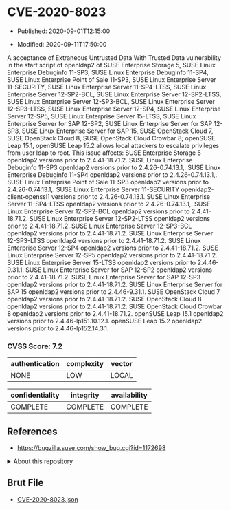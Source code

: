 # CVE-2020-8023

- Published: 2020-09-01T12:15:00

- Modified: 2020-09-11T17:50:00

A acceptance of Extraneous Untrusted Data With Trusted Data vulnerability in the start script of openldap2 of SUSE Enterprise Storage 5, SUSE Linux Enterprise Debuginfo 11-SP3, SUSE Linux Enterprise Debuginfo 11-SP4, SUSE Linux Enterprise Point of Sale 11-SP3, SUSE Linux Enterprise Server 11-SECURITY, SUSE Linux Enterprise Server 11-SP4-LTSS, SUSE Linux Enterprise Server 12-SP2-BCL, SUSE Linux Enterprise Server 12-SP2-LTSS, SUSE Linux Enterprise Server 12-SP3-BCL, SUSE Linux Enterprise Server 12-SP3-LTSS, SUSE Linux Enterprise Server 12-SP4, SUSE Linux Enterprise Server 12-SP5, SUSE Linux Enterprise Server 15-LTSS, SUSE Linux Enterprise Server for SAP 12-SP2, SUSE Linux Enterprise Server for SAP 12-SP3, SUSE Linux Enterprise Server for SAP 15, SUSE OpenStack Cloud 7, SUSE OpenStack Cloud 8, SUSE OpenStack Cloud Crowbar 8; openSUSE Leap 15.1, openSUSE Leap 15.2 allows local attackers to escalate privileges from user ldap to root. This issue affects: SUSE Enterprise Storage 5 openldap2 versions prior to 2.4.41-18.71.2. SUSE Linux Enterprise Debuginfo 11-SP3 openldap2 versions prior to 2.4.26-0.74.13.1,. SUSE Linux Enterprise Debuginfo 11-SP4 openldap2 versions prior to 2.4.26-0.74.13.1,. SUSE Linux Enterprise Point of Sale 11-SP3 openldap2 versions prior to 2.4.26-0.74.13.1,. SUSE Linux Enterprise Server 11-SECURITY openldap2-client-openssl1 versions prior to 2.4.26-0.74.13.1. SUSE Linux Enterprise Server 11-SP4-LTSS openldap2 versions prior to 2.4.26-0.74.13.1,. SUSE Linux Enterprise Server 12-SP2-BCL openldap2 versions prior to 2.4.41-18.71.2. SUSE Linux Enterprise Server 12-SP2-LTSS openldap2 versions prior to 2.4.41-18.71.2. SUSE Linux Enterprise Server 12-SP3-BCL openldap2 versions prior to 2.4.41-18.71.2. SUSE Linux Enterprise Server 12-SP3-LTSS openldap2 versions prior to 2.4.41-18.71.2. SUSE Linux Enterprise Server 12-SP4 openldap2 versions prior to 2.4.41-18.71.2. SUSE Linux Enterprise Server 12-SP5 openldap2 versions prior to 2.4.41-18.71.2. SUSE Linux Enterprise Server 15-LTSS openldap2 versions prior to 2.4.46-9.31.1. SUSE Linux Enterprise Server for SAP 12-SP2 openldap2 versions prior to 2.4.41-18.71.2. SUSE Linux Enterprise Server for SAP 12-SP3 openldap2 versions prior to 2.4.41-18.71.2. SUSE Linux Enterprise Server for SAP 15 openldap2 versions prior to 2.4.46-9.31.1. SUSE OpenStack Cloud 7 openldap2 versions prior to 2.4.41-18.71.2. SUSE OpenStack Cloud 8 openldap2 versions prior to 2.4.41-18.71.2. SUSE OpenStack Cloud Crowbar 8 openldap2 versions prior to 2.4.41-18.71.2. openSUSE Leap 15.1 openldap2 versions prior to 2.4.46-lp151.10.12.1. openSUSE Leap 15.2 openldap2 versions prior to 2.4.46-lp152.14.3.1.

### CVSS Score: **7.2**

| authentication | complexity | vector |
| --- | --- | --- |
| NONE | LOW | LOCAL |

| confidentiality | integrity | availability |
| --- | --- | --- |
| COMPLETE | COMPLETE | COMPLETE |

## References

* https://bugzilla.suse.com/show_bug.cgi?id=1172698

<details>
<summary>About this repository</summary> 

  This repository is part of the project [Live Hack CVE](https://github.com/Live-Hack-CVE). Main website can be found [www.live-hack.org](https://www.live-hack.org) 
  
  Made by [Sn0wAlice](https://github.com/Sn0wAlice) for the people that care about security and need to have a feed of the latest CVEs. Hope you enjoy it, don't forget to star the repo and follow me on [Twitter](https://twitter.com/Sn0wAlice) and [Github](https://github.com/Sn0wAlice). And that is my [personnal website](https://www.alice-snow.me/)

  - [Home Page](https://github.com/Live-Hack-CVE)
  - [Framework](https://github.com/Live-Hack-CVE/cve-framework)
  - [CVE database](https://github.com/Live-Hack-CVE/full_database)
  - [Changelog](https://github.com/Live-Hack-CVE/Changelog)
</details>

## Brut File

* [CVE-2020-8023.json](https://raw.githubusercontent.com/Live-Hack-CVE/full_database/main/cves/2020/CVE-2020-8023.json)

